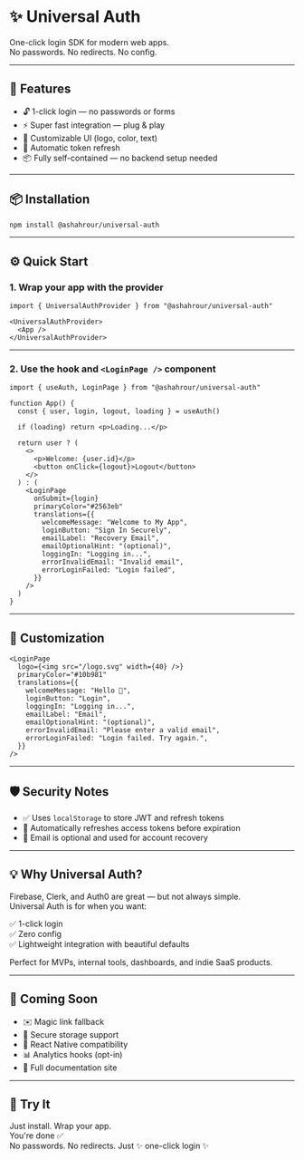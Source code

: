 # ✨ Universal Auth

One-click login SDK for modern web apps.  
No passwords. No redirects. No config.

---

## 🚀 Features

- 🔓 1-click login — no passwords or forms  
- ⚡ Super fast integration — plug & play  
- 🎨 Customizable UI (logo, color, text)  
- 🔁 Automatic token refresh  
- 📦 Fully self-contained — no backend setup needed  

---

## 📦 Installation

```bash
npm install @ashahrour/universal-auth
```

---

## ⚙️ Quick Start

### 1. Wrap your app with the provider

```tsx
import { UniversalAuthProvider } from "@ashahrour/universal-auth"

<UniversalAuthProvider>
  <App />
</UniversalAuthProvider>
```

---

### 2. Use the hook and `<LoginPage />` component

```tsx
import { useAuth, LoginPage } from "@ashahrour/universal-auth"

function App() {
  const { user, login, logout, loading } = useAuth()

  if (loading) return <p>Loading...</p>

  return user ? (
    <>
      <p>Welcome: {user.id}</p>
      <button onClick={logout}>Logout</button>
    </>
  ) : (
    <LoginPage
      onSubmit={login}
      primaryColor="#2563eb"
      translations={{
        welcomeMessage: "Welcome to My App",
        loginButton: "Sign In Securely",
        emailLabel: "Recovery Email",
        emailOptionalHint: "(optional)",
        loggingIn: "Logging in...",
        errorInvalidEmail: "Invalid email",
        errorLoginFailed: "Login failed",
      }}
    />
  )
}
```

---

## 🎨 Customization

```tsx
<LoginPage
  logo={<img src="/logo.svg" width={40} />}
  primaryColor="#10b981"
  translations={{
    welcomeMessage: "Hello 👋",
    loginButton: "Login",
    loggingIn: "Logging in...",
    emailLabel: "Email",
    emailOptionalHint: "(optional)",
    errorInvalidEmail: "Please enter a valid email",
    errorLoginFailed: "Login failed. Try again.",
  }}
/>
```

---

## 🛡️ Security Notes

- ✅ Uses `localStorage` to store JWT and refresh tokens  
- 🔁 Automatically refreshes access tokens before expiration  
- 🔐 Email is optional and used for account recovery  

---

## 💡 Why Universal Auth?

Firebase, Clerk, and Auth0 are great — but not always simple.  
Universal Auth is for when you want:

✅ 1-click login  
✅ Zero config  
✅ Lightweight integration with beautiful defaults  

Perfect for MVPs, internal tools, dashboards, and indie SaaS products.

---

## 🧪 Coming Soon

- ✉️ Magic link fallback  
- 🔐 Secure storage support  
- 📱 React Native compatibility  
- 📊 Analytics hooks (opt-in)  
- 📄 Full documentation site  

---

## 📣 Try It

Just install. Wrap your app.  
You're done ✅  
No passwords. No redirects. Just ✨ one-click login ✨